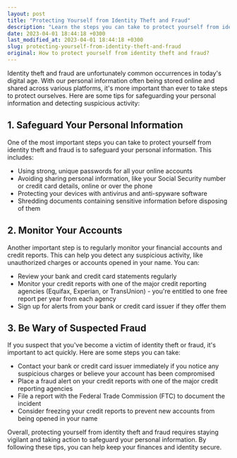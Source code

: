```yaml
---
layout: post
title: "Protecting Yourself from Identity Theft and Fraud"
description: "Learn the steps you can take to protect yourself from identity theft and fraud, including tips for safeguarding your personal information and detecting suspicious activity."
date: 2023-04-01 18:44:18 +0300
last_modified_at: 2023-04-01 18:44:18 +0300
slug: protecting-yourself-from-identity-theft-and-fraud
original: How to protect yourself from identity theft and fraud?
---
```

Identity theft and fraud are unfortunately common occurrences in today's digital age. With our personal information often being stored online and shared across various platforms, it's more important than ever to take steps to protect ourselves. Here are some tips for safeguarding your personal information and detecting suspicious activity:

## 1. Safeguard Your Personal Information

One of the most important steps you can take to protect yourself from identity theft and fraud is to safeguard your personal information. This includes:
- Using strong, unique passwords for all your online accounts
- Avoiding sharing personal information, like your Social Security number or credit card details, online or over the phone
- Protecting your devices with antivirus and anti-spyware software
- Shredding documents containing sensitive information before disposing of them

## 2. Monitor Your Accounts

Another important step is to regularly monitor your financial accounts and credit reports. This can help you detect any suspicious activity, like unauthorized charges or accounts opened in your name. You can:
- Review your bank and credit card statements regularly
- Monitor your credit reports with one of the major credit reporting agencies (Equifax, Experian, or TransUnion) - you're entitled to one free report per year from each agency
- Sign up for alerts from your bank or credit card issuer if they offer them

## 3. Be Wary of Suspected Fraud

If you suspect that you've become a victim of identity theft or fraud, it's important to act quickly. Here are some steps you can take:
- Contact your bank or credit card issuer immediately if you notice any suspicious charges or believe your account has been compromised
- Place a fraud alert on your credit reports with one of the major credit reporting agencies
- File a report with the Federal Trade Commission (FTC) to document the incident
- Consider freezing your credit reports to prevent new accounts from being opened in your name

Overall, protecting yourself from identity theft and fraud requires staying vigilant and taking action to safeguard your personal information. By following these tips, you can help keep your finances and identity secure.